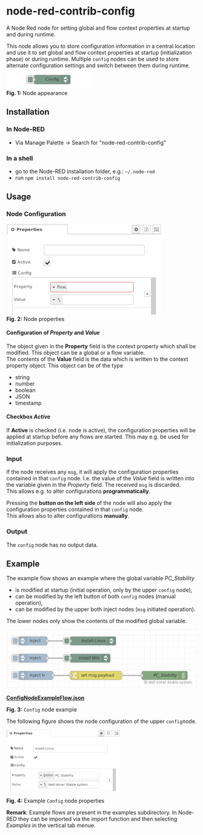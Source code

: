 # node-red-contrib-config
A Node Red node for setting global and flow context properties at startup and during runtime.

This node allows you to store configuration information in a central location and use it to set global and flow context properties at startup (initialization phase) or during runtime. Multiple `config` nodes can be used to store alternate configuration settings and switch between them during runtime.  
![node-appearance](assets/node-appearance.png "Node appearance")  
**Fig. 1:** Node appearance

<a name="installation"></a>
## Installation

<a name="installation_in_node-red"></a>
### In Node-RED
* Via Manage Palette -> Search for "node-red-contrib-config"

<a name="installation_in_a_shell"></a>
### In a shell
* go to the Node-RED installation folder, e.g.: `~/.node-red`
* run `npm install node-red-contrib-config`

<a name="usage"></a>
## Usage

<a name="node_configuration"></a>
### Node Configuration

![node-settings](assets/node-settings.png "Node properties")  
**Fig. 2:** Node properties

#### Configuration of *Property* and *Value* ####
The object given in the **Property** field is the context property which shall be modified. This object can be a global or a flow variable.  
The contents of the **Value** field is the data which is written to the context property object. This object can be of the type
* string
* number
* boolean
* JSON
* timestamp


#### Checkbox *Active* ####
If  **Active** is checked (i.e. node is active), the configuration properties will be applied at startup before any flows are started. This may e.g. be used for initialization purposes.

<a name="input"></a>
### Input ###
If the node receives any `msg`, it will apply the configuration properties contained in that `config` node. I.e. the value of the *Value* field is written into the variable given in the *Property* field. The received `msg` is discarded.  
This allows e.g. to alter configurations **programmatically**.

Pressing the **button on the left side** of the node will also apply the configuration properties contained in that `config` node.  
This allows also to alter configurations **manually**.


<a name="output"></a>
### Output ###
The `config` node has no output data.

<a name="example"></a>
## Example ##

The example flow shows an example where the global variable *PC_Stability*
* is modified at startup (initial operation, only by the upper `config` node),
* can be modified by the left button of both `config` nodes (manual operation),
* can be modified by the upper both inject nodes (`msg` initiated operation).

The lower nodes only show the contents of the modified global variable.

<img src="assets/flow.png" title="Example flow" width="600" />

[**ConfigNodeExampleFlow.json**](examples/ConfigNodeExampleFlow.json)  

**Fig. 3:** `Config` node example

The  following figure shows the node configuration of the upper `config`node.

<img src="assets/example1.png" title="Example flow" width="300" />

**Fig. 4:** Example `Config` node properties


**Remark**: Example flows are present in the examples subdirectory. In Node-RED they can be imported via the import function and then selecting *Examples* in the vertical tab menue.
